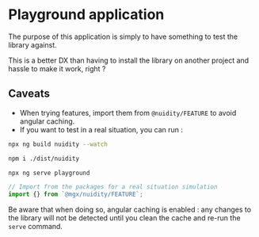 # Playground application

The purpose of this application is simply to have something to test the library against.

This is a better DX than having to install the library on another project and hassle to make it work, right ?

## Caveats

- When trying features, import them from `@nuidity/FEATURE` to avoid angular caching.
- If you want to test in a real situation, you can run :

```bash
npx ng build nuidity --watch
```

```bash
npm i ./dist/nuidity
```

```bash
npx ng serve playground
```

```typescript
// Import from the packages for a real situation simulation
import {} from `@mgx/nuidity/FEATURE`;
```

Be aware that when doing so, angular caching is enabled : any changes to the library will not be detected until you clean the cache and re-run the `serve` command.
